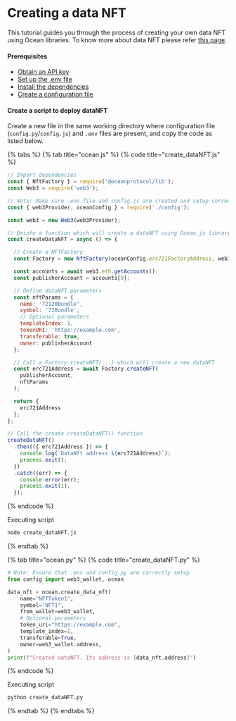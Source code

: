 # Creating a data NFT

This tutorial guides you through the process of creating your own data NFT using Ocean libraries. To know more about data NFT please refer [this page](../datanft-and-datatoken.md).

#### Prerequisites

* [Obtain an API key](configuration.md#obtaining-api-key-for-ethereum-node-provider)
* [Set up the .env file](configuration.md#create-a-.env-file)
* [Install the dependencies](configuration.md#setup-dependencies)
* [Create a configuration file](configuration.md#create-a-configuration-file)

#### Create a script to deploy dataNFT

Create a new file in the same working directory where configuration file (`config.py`/`config.js`) and `.env` files are present, and copy the code as listed below.

{% tabs %}
{% tab title="ocean.js" %}
{% code title="create_dataNFT.js" %}
```javascript
// Import dependencies
const { NftFactory } = require('@oceanprotocol/lib');
const Web3 = require('web3');

// Note: Make sure .env file and config.js are created and setup correctly
const { web3Provider, oceanConfig } = require('./config');

const web3 = new Web3(web3Provider);

// Deinfe a function which will create a dataNFT using Ocean.js library
const createDataNFT = async () => {

  // Create a NFTFactory
  const Factory = new NftFactory(oceanConfig.erc721FactoryAddress, web3);

  const accounts = await web3.eth.getAccounts();
  const publisherAccount = accounts[0];

  // Define dataNFT parameters
  const nftParams = {
    name: '72120Bundle',
    symbol: '72Bundle',
    // Optional parameters
    templateIndex: 1,
    tokenURI: 'https://example.com',
    transferable: true,
    owner: publisherAccount
  };

  // Call a Factory.createNFT(...) which will create a new dataNFT
  const erc721Address = await Factory.createNFT(
    publisherAccount,
    nftParams
  );

  return {
    erc721Address
  };
};

// Call the create createDataNFT() function
createDataNFT()
  .then(({ erc721Address }) => {
    console.log(`DataNft address ${erc721Address}`);
    process.exit();
  })
  .catch((err) => {
    console.error(err);
    process.exit(1);
  });
```
{% endcode %}

Executing script

```bash
node create_dataNFT.js
```
{% endtab %}

{% tab title="ocean.py" %}
{% code title="create_dataNFT.py" %}
```python
# Note: Ensure that .env and config.py are correctly setup
from config import web3_wallet, ocean

data_nft = ocean.create_data_nft(
    name="NFTToken1",
    symbol="NFT1",
    from_wallet=web3_wallet,
    # Optional parameters
    token_uri="https://example.com",
    template_index=1,
    transferable=True,
    owner=web3_wallet.address,
)
print(f"Created dataNFT. Its address is {data_nft.address}")
```
{% endcode %}

Executing script

```bash
python create_dataNFT.py
```
{% endtab %}
{% endtabs %}
